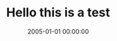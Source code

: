 ---
title: Hello this is a test
user: lidia
date: 2005-01-01 00:00:00
post: >
    This is the main text for the post
replies:
    - user: laika
      date: 2005-01-01 02:00:00
      post: >
          This is a reply!
    - user: lidia
      date: 2005-01-01 03:00:00
      post: >
          This is another reply!
---